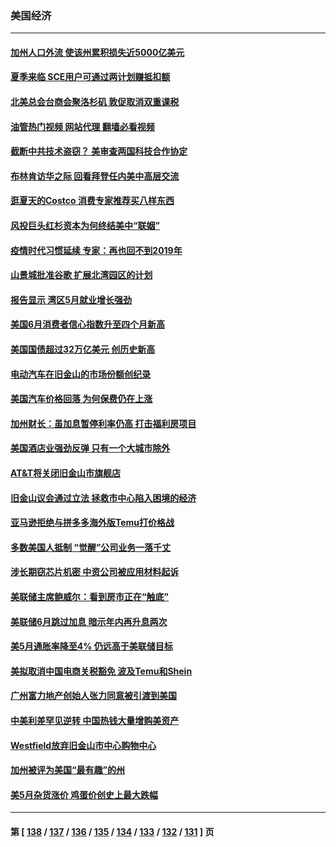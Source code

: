 ### 美国经济
---
#### [加州人口外流 使该州累积损失近5000亿美元](../../pages/ncid1078158/n14018660.md?06191245) 
#### [夏季来临 SCE用户可通过两计划赚抵扣额](../../pages/ncid1078158/n14018579.md?06191245) 
#### [北美总会台商会聚洛杉矶 敦促取消双重课税](../../pages/ncid1078158/n14018505.md?06191245) 
#### [油管热门视频 网站代理 翻墙必看视频](http://138.2.39.72:81/youtube.html?epic-marker?06191245)
#### [截断中共技术盗窃？ 美审查两国科技合作协定](../../pages/ncid1078158/n14018310.md?06191245) 
#### [布林肯访华之际 回看拜登任内美中高层交流](../../pages/ncid1078158/n14018243.md?06191245) 
#### [逛夏天的Costco 消费专家推荐买八样东西](../../pages/ncid1078158/n14011350.md?06191245) 
#### [风投巨头红杉资本为何终结美中“联姻”](../../pages/ncid1078158/n14018040.md?06191245) 
#### [疫情时代习惯延续 专家：再也回不到2019年](../../pages/ncid1078158/n14018083.md?06191245) 
#### [山景城批准谷歌 扩展北湾园区的计划](../../pages/ncid1078158/n14018019.md?06191245) 
#### [报告显示 湾区5月就业增长强劲](../../pages/ncid1078158/n14018016.md?06191245) 
#### [美国6月消费者信心指数升至四个月新高](../../pages/ncid1078158/n14017952.md?06191245) 
#### [美国国债超过32万亿美元 创历史新高](../../pages/ncid1078158/n14017902.md?06191245) 
#### [电动汽车在旧金山的市场份额创纪录](../../pages/ncid1078158/n14017843.md?06191245) 
#### [美国汽车价格回落 为何保费仍在上涨](../../pages/ncid1078158/n14017562.md?06191245) 
#### [加州财长：虽加息暂停利率仍高 打击福利房项目](../../pages/ncid1078158/n14017560.md?06191245) 
#### [美国酒店业强劲反弹 只有一个大城市除外](../../pages/ncid1078158/n14017326.md?06191245) 
#### [AT&T将关闭旧金山市旗舰店](../../pages/ncid1078158/n14017224.md?06191245) 
#### [旧金山议会通过立法 拯救市中心陷入困境的经济](../../pages/ncid1078158/n14017208.md?06191245) 
#### [亚马逊拒绝与拼多多海外版Temu打价格战](../../pages/ncid1078158/n14017047.md?06191245) 
#### [多数美国人抵制 “觉醒”公司业务一落千丈](../../pages/ncid1078158/n14016894.md?06191245) 
#### [涉长期窃芯片机密 中资公司被应用材料起诉](../../pages/ncid1078158/n14016854.md?06191245) 
#### [美联储主席鲍威尔：看到房市正在“触底”](../../pages/ncid1078158/n14016639.md?06191245) 
#### [美联储6月跳过加息 暗示年内再升息两次](../../pages/ncid1078158/n14016202.md?06191245) 
#### [美5月通胀率降至4% 仍远高于美联储目标](../../pages/ncid1078158/n14016220.md?06191245) 
#### [美拟取消中国电商关税豁免 波及Temu和Shein](../../pages/ncid1078158/n14016163.md?06191245) 
#### [广州富力地产创始人张力同意被引渡到美国](../../pages/ncid1078158/n14016177.md?06191245) 
#### [中美利差罕见逆转 中国热钱大量增购美资产](../../pages/ncid1078158/n14015938.md?06191245) 
#### [Westfield放弃旧金山市中心购物中心](../../pages/ncid1078158/n14015829.md?06191245) 
#### [加州被评为美国“最有趣”的州](../../pages/ncid1078158/n14015739.md?06191245) 
#### [美5月杂货涨价 鸡蛋价创史上最大跌幅](../../pages/ncid1078158/n14015620.md?06191245) 

---
#### 第 [ [138](./138.md?06191245) / [137](./137.md?06191245) / [136](./136.md?06191245) / [135](./135.md?06191245) / [134](./134.md?06191245) / [133](./133.md?06191245) / [132](./132.md?06191245) / [131](./131.md?06191245) ] 页
